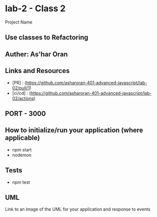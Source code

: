 
# lab-2 - Class 2

Project Name
## Use classes to Refactoring
## Auther: As'har Oran

## Links and Resources
* [PR] : (https://github.com/asharoran-401-advanced-javascript/lab-02/pull/1)
* [ci/cd] : (https://github.com/asharoran-401-advanced-javascript/lab-02/actions)



## PORT - 3000

## How to initialize/run your application (where applicable)
* npm start
* nodemon
## Tests
* npm test 
## UML
 Link to an image of the UML for your application and response to events